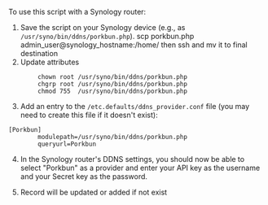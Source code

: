 To use this script with a Synology router:

1. Save the script on your Synology device (e.g., as `/usr/syno/bin/ddns/porkbun.php`).
        scp porkbun.php admin_user@synology_hostname:/home/ 
        then ssh and mv it to final destination
2. Update attributes
```
        chown root /usr/syno/bin/ddns/porkbun.php
        chgrp root /usr/syno/bin/ddns/porkbun.php
        chmod 755  /usr/syno/bin/ddns/porkbun.php
```
3. Add an entry to the `/etc.defaults/ddns_provider.conf` file (you may need to create this file if it doesn't exist):
```
[Porkbun]
        modulepath=/usr/syno/bin/ddns/porkbun.php
        queryurl=Porkbun
```
4. In the Synology router's DDNS settings, you should now be able to select "Porkbun" as a provider and enter your API key as the username and your Secret key as the password.

5. Record will be updated or added if not exist 
